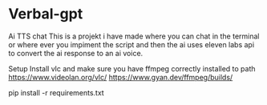 # Verbal-gpt
Ai TTS chat
This is a projekt i have made where you can chat in the terminal or where ever you impiment the script and then the ai uses eleven labs api to convert the ai response to an ai voice.

Setup
Install vlc and make sure you have ffmpeg correctly installed to path
https://www.videolan.org/vlc/
https://www.gyan.dev/ffmpeg/builds/

pip install -r requirements.txt

